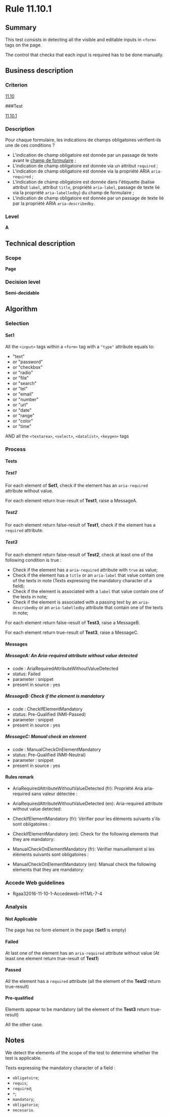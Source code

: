 # Rule 11.10.1

## Summary

This test consists in detecting all the visible and editable inputs in `<form>` tags on the page.

The control that checks that each input is required has to be done manually.

## Business description

### Criterion

[11.10](http://references.modernisation.gouv.fr/rgaa/criteres.html#crit-11-10)

###Test

[11.10.1](http://references.modernisation.gouv.fr/rgaa/criteres.html#test-11-10-1)

### Description

Pour chaque formulaire, les indications de champs obligatoires v&eacute;rifient-ils une de ces conditions ? 
 
 * L'indication de champ obligatoire est donn&eacute;e par un passage de texte avant le <a href="http://references.modernisation.gouv.fr/rgaa/glossaire.html#champ-de-saisie-de-formulaire">champ de formulaire</a> ;
 * L'indication de champ obligatoire est donn&eacute;e via un attribut `required` ;
 * L'indication de champ obligatoire est donn&eacute;e via la propri&eacute;t&eacute; ARIA `aria-required` ;
 * L'indication de champ obligatoire est donn&eacute;e dans l'&eacute;tiquette (balise attribut `label`, attribut `title`, propri&eacute;t&eacute; `aria-label`, passage de texte li&eacute; via la propri&eacute;t&eacute; `aria-labelledby`) du champ de formulaire ;
 * L'indication de champ obligatoire est donn&eacute;e par un passage de texte li&eacute; par la propri&eacute;t&eacute; ARIA `aria-describedby`.


### Level

**A**

## Technical description

### Scope

**Page**

### Decision level

**Semi-decidable**

## Algorithm

### Selection

#### Set1

All the `<input>` tags within a `<form>` tag with a `"type"` attribute equals to:
-  "text"
-   or "password"
-   or "checkbox"
-   or "radio"
-   or "file"
-   or "search"
-   or "tel"
-   or "email"
-   or "number"
-   or "url"
-   or "date"
-   or "range"
-   or "color"
-   or "time"

AND all the `<textarea>`, `<select>`, `<datalist>`, `<keygen>` tags

### Process

#### Tests

##### Test1

For each element of **Set1**, check if the element has an `aria-required` attribute without value.

For each element return true-result of **Test1**, raise a MessageA.

##### Test2

For each element return false-result of **Test1**, check if the element has a `required` attribute.

##### Test3

For each element return false-result of **Test2**, check at least one of the following condition is true :
*  Check if the element has a `aria-required` attribute with `true` as value;
*  Check if the element has a `title` or an `aria-label` that value contain one of the texts in note (Texts expressing the mandatory character of a field);
*  Check if the element is associated with a `label` that value contain one of the texts in note;
*  Check if the element is associated with a passing text by an `aria-describedby` or an `aria-labelledby` attribute that contain one of the texts in note;

For each element return false-result of **Test3**, raise a MessageB.

For each element return true-result of **Test3**, raise a MessageC.

#### Messages

##### MessageA: An Aria-required attribute without value detected

-   code : AriaRequiredAttributeWithoutValueDetected
-   status: Failed
-   parameter : snippet
-   present in source : yes

##### MessageB: Check if the element is mandatory

-   code : CheckIfElementMandatory
-   status: Pre-Qualified (NMI-Passed)
-   parameter : snippet
-   present in source : yes

##### MessageC: Manual check on element

-   code : ManualCheckOnElementMandatory
-   status: Pre-Qualified (NMI-Neutral)
-   parameter : snippet
-   present in source : yes

#### Rules remark

 * AriaRequiredAttributeWithoutValueDetected (fr): Propri&eacute;t&eacute; Aria aria-required sans valeur d&eacute;tect&eacute;e :
 * AriaRequiredAttributeWithoutValueDetected (en): Aria-required attribute without value detected:

 * CheckIfElementMandatory (fr): V&eacute;rifier pour les &eacute;l&eacute;ments suivants s'ils sont obligatoires :
 * CheckIfElementMandatory (en): Check for the following elements that they are mandatory:

 * ManualCheckOnElementMandatory (fr): V&eacute;rifier manuellement si les &eacute;l&eacute;ments suivants sont obligatoires :
 * ManualCheckOnElementMandatory (en): Manual check the following elements that they are mandatory:

### Accede Web guidelines

 * Rgaa32016-11-10-1-Accedeweb-HTML-7-4

### Analysis

#### Not Applicable

The page has no form element in the page (**Set1** is empty)

#### Failed

At last one of the element has an `aria-required` attribute without value (At least one element return true-result of **Test1**)

#### Passed

All the element has a `required` attribute (all the element of the **Test2** return true-result)

#### Pre-qualified

Elements appear to be mandatory (all the element of the **Test3** return true-result)

All the other case.

## Notes

We detect the elements of the scope of the test to determine whether the
test is applicable.

Texts expressing the mandatory character of a field :
*  `obligatoire`;
*  `requis`;
*  `required`;
*  `*`;
*  `mandatory`;
*  `obligatorio`;
*  `necesario`.
